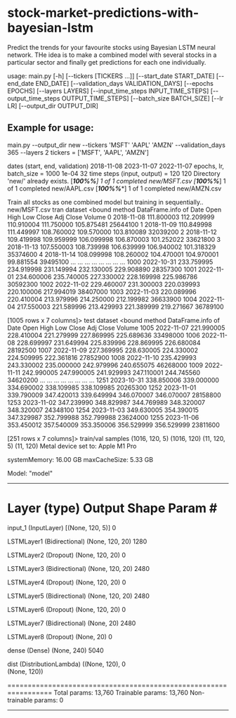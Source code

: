 # stock-market-predictions-with-bayesian-lstm
Predict the trends for your favourite stocks using Bayesian LSTM neural network. THe idea is to make a combined model with several stocks in a particular sector and finally get predictions for each one individually.

usage: main.py [-h] [--tickers [TICKERS ...]] [--start_date START_DATE] [--end_date END_DATE] [--validation_days VALIDATION_DAYS] [--epochs EPOCHS] [--layers LAYERS] [--input_time_steps INPUT_TIME_STEPS] [--output_time_steps OUTPUT_TIME_STEPS]
               [--batch_size BATCH_SIZE] [--lr LR] [--output_dir OUTPUT_DIR]

## Example for usage:


main.py --output_dir new --tickers 'MSFT' 'AAPL' 'AMZN' --validation_days 365 --layers 2 tickers =  ['MSFT', 'AAPL', 'AMZN']



dates (start, end, validation) 2018-11-08 2023-11-07 2022-11-07
epochs, lr, batch_size =  1000 1e-04 32
time steps (input, output) =  120 120
Directory 'new/' already exists.
[*********************100%%**********************]  1 of 1 completed
new/MSFT.csv
[*********************100%%**********************]  1 of 1 completed
new/AAPL.csv
[*********************100%%**********************]  1 of 1 completed
new/AMZN.csv


Train all stocks as one combined model but training in sequentially..
new/MSFT.csv
tran dataset <bound method DataFrame.info of             Date        Open        High         Low       Close   Adj Close    Volume
0     2018-11-08  111.800003  112.209999  110.910004  111.750000  105.875481  25644100
1     2018-11-09  110.849998  111.449997  108.760002  109.570000  103.810089  32039200
2     2018-11-12  109.419998  109.959999  106.099998  106.870003  101.252022  33621800
3     2018-11-13  107.550003  108.739998  106.639999  106.940002  101.318329  35374600
4     2018-11-14  108.099998  108.260002  104.470001  104.970001   99.881554  39495100
...          ...         ...         ...         ...         ...         ...       ...
1000  2022-10-31  233.759995  234.919998  231.149994  232.130005  229.908890  28357300
1001  2022-11-01  234.600006  235.740005  227.330002  228.169998  225.986786  30592300
1002  2022-11-02  229.460007  231.300003  220.039993  220.100006  217.994019  38407000
1003  2022-11-03  220.089996  220.410004  213.979996  214.250000  212.199982  36633900
1004  2022-11-04  217.550003  221.589996  213.429993  221.389999  219.271667  36789100

[1005 rows x 7 columns]>
test dataset <bound method DataFrame.info of             Date        Open        High         Low       Close   Adj Close    Volume
1005  2022-11-07  221.990005  228.410004  221.279999  227.869995  225.689636  33498000
1006  2022-11-08  228.699997  231.649994  225.839996  228.869995  226.680084  28192500
1007  2022-11-09  227.369995  228.630005  224.330002  224.509995  222.361816  27852900
1008  2022-11-10  235.429993  243.330002  235.000000  242.979996  240.655075  46268000
1009  2022-11-11  242.990005  247.990005  241.929993  247.110001  244.745560  34620200
...          ...         ...         ...         ...         ...         ...       ...
1251  2023-10-31  338.850006  339.000000  334.690002  338.109985  338.109985  20265300
1252  2023-11-01  339.790009  347.420013  339.649994  346.070007  346.070007  28158800
1253  2023-11-02  347.239990  348.829987  344.769989  348.320007  348.320007  24348100
1254  2023-11-03  349.630005  354.390015  347.329987  352.799988  352.799988  23624000
1255  2023-11-06  353.450012  357.540009  353.350006  356.529999  356.529999  23811600

[251 rows x 7 columns]>
train/val samples  (1016, 120, 5) (1016, 120) (11, 120, 5) (11, 120)
Metal device set to: Apple M1 Pro

systemMemory: 16.00 GB
maxCacheSize: 5.33 GB

Model: "model"
_________________________________________________________________
 Layer (type)                Output Shape              Param #   
=================================================================
 input_1 (InputLayer)        [(None, 120, 5)]          0         
                                                                 
 LSTMLayer1 (Bidirectional)  (None, 120, 20)           1280      
                                                                 
 LSTMLayer2 (Dropout)        (None, 120, 20)           0         
                                                                 
 LSTMLayer3 (Bidirectional)  (None, 120, 20)           2480      
                                                                 
 LSTMLayer4 (Dropout)        (None, 120, 20)           0         
                                                                 
 LSTMLayer5 (Bidirectional)  (None, 120, 20)           2480      
                                                                 
 LSTMLayer6 (Dropout)        (None, 120, 20)           0         
                                                                 
 LSTMLayer7 (Bidirectional)  (None, 20)                2480      
                                                                 
 LSTMLayer8 (Dropout)        (None, 20)                0         
                                                                 
 dense (Dense)               (None, 240)               5040      
                                                                 
 dist (DistributionLambda)   ((None, 120),             0         
                              (None, 120))                       
                                                                 
=================================================================
Total params: 13,760
Trainable params: 13,760
Non-trainable params: 0
_________________________________________________________________
